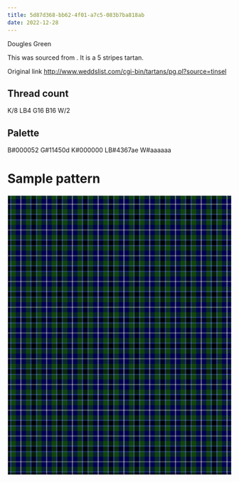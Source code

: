 ```yaml
---
title: 5d87d368-bb62-4f01-a7c5-083b7ba818ab
date: 2022-12-28
---
```

Dougles Green

This was sourced from <no value>.  It is a 5 stripes tartan.

Original link http://www.weddslist.com/cgi-bin/tartans/pg.pl?source=tinsel

## Thread count
K/8 LB4 G16 B16 W/2

## Palette
B#000052 G#11450d K#000000 LB#4367ae W#aaaaaa

# Sample pattern

![Tartan detail](tartan.png "K/8 LB4 G16 B16 W/2 tartan")
